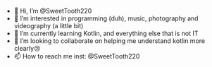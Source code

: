 - 👋 Hi, I’m @SweetTooth220
- 👀 I’m interested in programming (duh), music, photography and videography (a little bit)
- 🌱 I’m currently learning Kotlin, and everything else that is not IT
- 💞️ I’m looking to collaborate on helping me understand kotlin more clearly😢
- 📫 How to reach me inst: @SweetTooth220

<!---
SweetTooth220/SweetTooth220 is a ✨ special ✨ repository because its `README.md` (this file) appears on your GitHub profile.
You can click the Preview link to take a look at your changes.
--->
